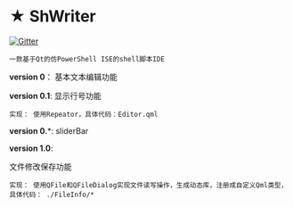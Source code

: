 # ★ ShWriter
[![Gitter](https://img.shields.io/badge/chat-on%20gitter-yellow.svg)]()

    一款基于Qt的仿PowerShell ISE的shell脚本IDE


**version 0**： 
基本文本编辑功能

**version 0.1**:
显示行号功能
    
    实现： 使用Repeator，具体代码：Editor.qml

**version 0.***:
sliderBar

**version 1.0**:

文件修改保存功能

    实现： 使用QFile和QFileDialog实现文件读写操作，生成动态库，注册成自定义Qml类型，具体代码： ./FileInfo/*



